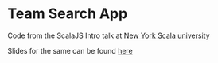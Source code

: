 # Team Search App

Code from the ScalaJS Intro talk at [New York Scala university](http://www.meetup.com/New-York-Scala-University/)

Slides for the same can be found [here](http://himanshu4141.github.io/scalajs/#/)
